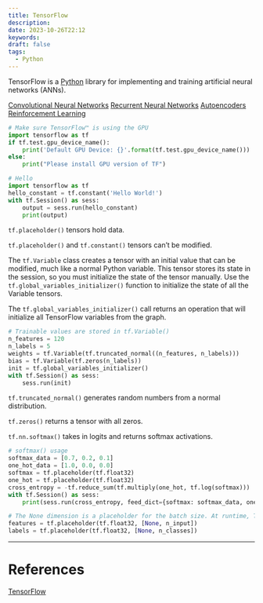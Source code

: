 ```yaml
---
title: TensorFlow
description: 
date: 2023-10-26T22:12
keywords: 
draft: false
tags:
  - Python
---
```

TensorFlow is a [Python](/notes/computer/computer-languages/python) library for implementing and training artificial neural networks (ANNs).

[Convolutional Neural Networks](/notes/)
[Recurrent Neural Networks](/notes/)
[Autoencoders](/notes/)
[Reinforcement Learning](/notes/computer/data/machine-learning/reinforcement-learning)

```python
# Make sure TensorFlow™ is using the GPU
import tensorflow as tf
if tf.test.gpu_device_name():
    print('Default GPU Device: {}'.format(tf.test.gpu_device_name()))
else:
    print("Please install GPU version of TF")

# Hello
import tensorflow as tf
hello_constant = tf.constant('Hello World!')
with tf.Session() as sess:
    output = sess.run(hello_constant)
    print(output)
```

`tf.placeholder()` tensors hold data.

`tf.placeholder()` and `tf.constant()` tensors can’t be modified.

The `tf.Variable` class creates a tensor with an initial value that can be modified, much like a normal Python variable. This tensor stores its state in the session, so you must initialize the state of the tensor manually. Use the `tf.global_variables_initializer()` function to initialize the state of all the Variable tensors.

The `tf.global_variables_initializer()` call returns an operation that will initialize all TensorFlow variables from the graph.

```python
# Trainable values are stored in tf.Variable()
n_features = 120
n_labels = 5
weights = tf.Variable(tf.truncated_normal((n_features, n_labels)))
bias = tf.Variable(tf.zeros(n_labels))
init = tf.global_variables_initializer()
with tf.Session() as sess:
    sess.run(init)
```

`tf.truncated_normal()` generates random numbers from a normal distribution.

`tf.zeros()` returns a tensor with all zeros.

`tf.nn.softmax()` takes in logits and returns softmax activations.

```python
# softmax() usage
softmax_data = [0.7, 0.2, 0.1]
one_hot_data = [1.0, 0.0, 0.0]
softmax = tf.placeholder(tf.float32)
one_hot = tf.placeholder(tf.float32)
cross_entropy = -tf.reduce_sum(tf.multiply(one_hot, tf.log(softmax)))
with tf.Session() as sess:
    print(sess.run(cross_entropy, feed_dict={softmax: softmax_data, one_hot: one_hot_data}))

# The None dimension is a placeholder for the batch size. At runtime, TensorFlow will accept any batch size greater than 0.
features = tf.placeholder(tf.float32, [None, n_input])
labels = tf.placeholder(tf.float32, [None, n_classes])
```

---
# References

[TensorFlow](https://www.tensorflow.org/)
